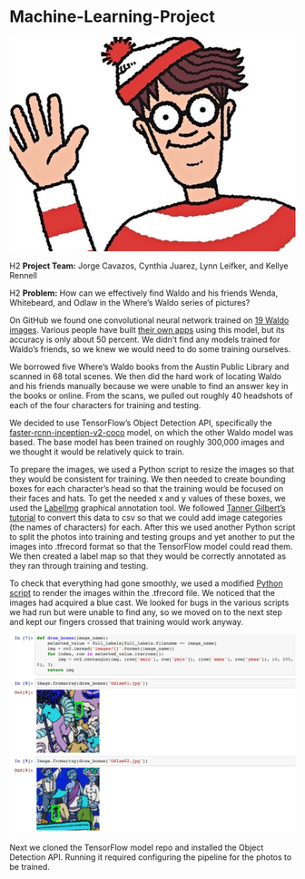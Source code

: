 # Machine-Learning-Project

![Waldo](waldo.jpg)

H2 **Project Team:** Jorge Cavazos, Cynthia Juarez, Lynn Leifker, and Kellye Rennell

H2 **Problem:** How can we effectively find Waldo and his friends Wenda, Whitebeard, and Odlaw in the Where’s Waldo series of pictures?

On GitHub we found one convolutional neural network trained on [19 Waldo images](https://github.com/vc1492a/Hey-Waldo). Various people have built [their own apps](https://github.com/tadejmagajna/HereIsWally) using this model, but its accuracy is only about 50 percent. We didn’t find any models trained for Waldo’s friends, so we knew we would need to do some training ourselves.

We borrowed five Where’s Waldo books from the Austin Public Library and scanned in 68 total scenes. We then did the hard work of locating Waldo and his friends manually because we were unable to find an answer key in the books or online. From the scans, we pulled out roughly 40 headshots of each of the four characters for training and testing.

We decided to use TensorFlow’s Object Detection API, specifically the [faster-rcnn-inception-v2-coco](faster-rcnn-inception-v2-coco) model, on which the other Waldo model was based. The base model has been trained on roughly 300,000 images and we thought it would be relatively quick to train.

To prepare the images, we used a Python script to resize the images so that they would be consistent for training. We then needed to create bounding boxes for each character’s head so that the training would be focused on their faces and hats. To get the needed x and y values of these boxes, we used the [LabelImg](https://github.com/tzutalin/labelImg) graphical annotation tool. We followed [Tanner Gilbert’s tutorial](https://github.com/TannerGilbert/Tutorials/tree/master/Tensorflow%20Object%20Detection) to convert this data to csv so that we could add image categories (the names of characters) for each. After this we used another Python script to split the photos into training and testing groups and yet another to put the images into .tfrecord format so that the TensorFlow model could read them. We then created a label map so that they would be correctly annotated as they ran through training and testing.

To check that everything had gone smoothly, we used a modified [Python script](https://github.com/datitran/raccoon_dataset) to render the images within the .tfrecord file. We noticed that the images had acquired a blue cast. We looked for bugs in the various scripts we had run but were unable to find any, so we moved on to the next step and kept our fingers crossed that training would work anyway.

![notebook](notebook.png)

Next we cloned the TensorFlow model repo and installed the Object Detection API. Running it required configuring the pipeline for the photos to be trained. 
